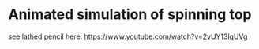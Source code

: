 # Animated simulation of spinning top
see lathed pencil here: 
https://www.youtube.com/watch?v=2vUY13lqUVg 

